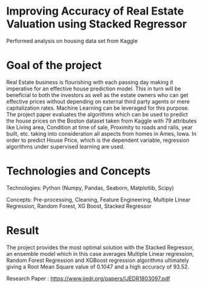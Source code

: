 # Improving Accuracy of Real Estate Valuation using Stacked Regressor
Performed analysis on housing data set from Kaggle

# Goal of the project
Real Estate business is flourishing with each passing day making it imperative for an effective house prediction
model. This in turn will be beneficial to both the investors as well as the estate owners who can get effective prices without
depending on external third party agents or mere capitalization rates. Machine Learning can be leveraged for this
purpose. The project paper evaluates the algorithms which can be used to predict the house prices on the Boston dataset 
taken from Kaggle with 79 attributes like Living area, Condition at time of sale, Proximity to roads and rails, year built,
etc. taking into consideration all aspects from homes in Ames, Iowa. In order to predict House Price, which is the
dependent variable, regression algorithms under supervised learning are used. 

# Technologies and Concepts

Technologies: Python (Numpy, Pandas, Seaborn, Matplotlib, Scipy)

Concepts: Pre-processing, Cleaning, Feature Engineering, Multiple Linear Regression, Random Forest, XG Boost, Stacked Regressor

# Result
The project provides the most optimal solution with the Stacked Regressor, an ensemble model which in this case averages Multiple Linear regression, Random
Forest Regression and XGBoost regression algorithms ultimately giving a Root Mean Square value of 0.1047 and a high accuracy of 93.52.

Research Paper : https://www.ijedr.org/papers/IJEDR1803097.pdf

